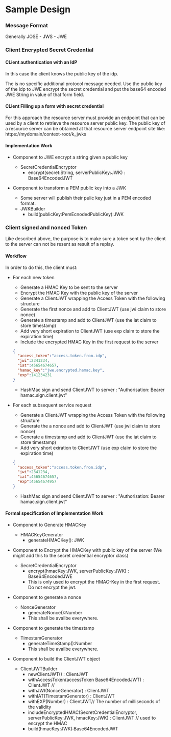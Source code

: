 # Sample Design

### Message Format
Generally JOSE - JWS - JWE

### Client Encrypted Secret Credential

#### CLient authentication with an IdP

In this case the client knows the public key of the idp.

The is no specific additional protocol message needed. Use the public key of the idp to JWE encrypt the secret credential and put the base64 encoded JWE String in value of that form field.

#### CLient Filling up a form with secret credential

For this approach the resource server must provide an endpoint that can be used by a client to retrieve the resource server public key. The public key of a resource server can be obtained at that resource server endpoint site like: https://mydomain/context-root/k_jwks

#### Implementation Work
* Component to JWE encrypt a string given a public key
  * SecretCredentialEncryptor
    * encrypt(secret:String, serverPublicKey:JWK) : Base64EncodedJWT

* Component to transform a PEM public key into a JWK
  * Some server will publish their pulic key just in a PEM encoded format.
  * JWKBuilder
    * build(publicKey:PemEcnodedPublicKey):JWK

### Client signed and nonced Token

Like described above, the purpose is to make sure a token sent by the client to the server can not be resent as result of a replay.

#### Workflow

In order to do this, the client must:

* For each new token
  * Generate a HMAC Key to be sent to the server
  * Encrypt the HMAC Key with the public key of the server
  * Generate a ClientJWT wrapping the Access Token with the following structure
  * Generate the first nonce and add to ClientJWT (use jwi claim to store nonce)
  * Generate a timestamp and add to ClientJWT (use the iat claim to store timestamp)
  * Add very short expiration to ClientJWT (use exp claim to store the expiration time)
  * Include the encrypted HMAC Key in the first request to the server
  ```json
  {
  	"access_token":"access.token.from.idp",
  	"jwi":2341234,
  	"iat":45654674657,
  	"hamac_key":"jwe.encrypted.hamac.key",
  	"exp":141234231
  }
  ```
  * HashMac sign and send ClientJWT to server : "Authorisation: Bearer hamac.sign.client.jwt"
  
* For each subsequent service request
  * Generate a ClientJWT wrapping the Access Token with the following structure
  * Generate the a nonce and add to ClientJWT (use jwi claim to store nonce)
  * Generate a timestamp and add to ClientJWT (use the iat claim to store timestamp)
  * Add very short exiration to ClientJWT (use exp claim to store the expiration time)
  ```json
  {
  	"access_token":"access.token.from.idp",
  	"jwi":2341234,
  	"iat":45654674657,
  	"exp":45654674957
  }
  ```
  * HashMac sign and send ClientJWT to server : "Authorisation: Bearer hamac.sign.client.jwt"
  
#### Formal specification of Implementation Work
* Component to Generate HMACKey
  * HMACKeyGenerator
    * generateHMACKey(): JWK
* Component to Encrypt the HMACKey with public key of the server (We might add this to the secret credential encryptor class)
  * SecretCredentialEncryptor
    * encrypt(hmacKey:JWK, serverPublicKey:JWK) : Base64EncodedJWE
    * This is only used to encrypt the HMAC-Key in the first request. Do not encrypt the jwt.
* Component to generate a nonce
  * NonceGenerator
    * generateNonce():Number
    * This shall be availbe everywhere.
    
* Component to generate the timestamp
  * TimestamGenerator
    * generateTimeStamp():Number
    * This shall be availbe everywhere.
    
* Component to build the ClientJWT object
  * ClientJWTBuilder
    * newClientJWT() : ClientJWT
    * withAccessToken(accessToken Base64EncodedJWT) : ClientJWT // 
    * withJWI(NonceGenerator) : ClientJWT
    * withIAT(TimestamGenerator) : ClientJWT
    * withEXP(Number) : ClientJWT// The number of milliseconds of the validity
    * includeEncryptedHMAC(SecretCredentialEncryptor, serverPublicKey:JWK, hmacKey:JWK) : ClientJWT // used to encrypt the HMAC
    * build(hmacKey:JWK):Base64EncodedJWT
 